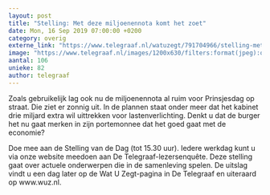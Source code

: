 ```yaml
---
layout: post
title: "Stelling: Met deze miljoenennota komt het zoet"
date: Mon, 16 Sep 2019 07:00:00 +0200
category: overig
externe_link: "https://www.telegraaf.nl/watuzegt/791704966/stelling-met-deze-miljoenennota-komt-het-zoet"
image: "https://www.telegraaf.nl/images/1200x630/filters:format(jpeg):quality(80)/cdn-kiosk-api.telegraaf.nl/6d245b4c-d7e5-11e9-8388-02d2fb1aa1d7.jpg"
aantal: 106
unieke: 82
author: telegraaf
---
```


<p class="intro">Zoals gebruikelijk lag ook nu de miljoenennota al ruim voor Prinsjesdag op straat. Die ziet er zonnig uit. In de plannen staat onder meer dat het kabinet drie miljard extra wil uittrekken voor lastenverlichting. Denkt u dat de burger het nu gaat merken in zijn portemonnee dat het goed gaat met de economie?</p> <p>Doe mee aan de Stelling van de Dag (tot 15.30 uur). Iedere werkdag kunt u via onze website meedoen aan De Telegraaf-lezersenquête. Deze stelling gaat over actuele onderwerpen die in de samenleving spelen. De uitslag vindt u een dag later op de Wat U Zegt-pagina in De Telegraaf en uiteraard op www.wuz.nl.</p>
